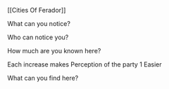 [[Cities Of Ferador]]

What can you notice?

Who can notice you?

How much are you known here?

  Each increase makes Perception of the party 1 Easier
  
What can you find here?
